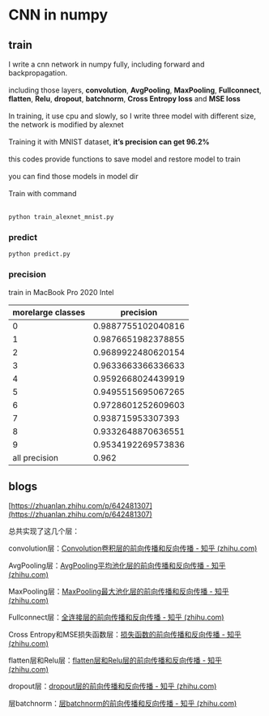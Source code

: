 # CNN in numpy 
## train
I write a cnn network in numpy fully, including forward and backpropagation.<br><br>
including those layers, **convolution**, **AvgPooling**, **MaxPooling**, **Fullconnect**, <br>
**flatten**, **Relu**, **dropout**, **batchnorm**, **Cross Entropy loss** and **MSE loss**<br><br>
In training, it use cpu and slowly, so I write three model with different size, the network is modified by alexnet<br><br>
Training it with MNIST dataset, **it’s precision can get 96.2%**<br><br>
this codes provide functions to save model and restore model to train<br><br>
you can find those models in model dir<br><br>
Train with command<br><br>
```
python train_alexnet_mnist.py
```

### predict

```
python predict.py
```

### precision
train in MacBook Pro 2020 Intel

| morelarge classes | precision |
| ------ | ------ |
| 0 | 0.9887755102040816 |
| 1 | 0.9876651982378855 |
| 2 | 0.9689922480620154 |
| 3 | 0.9633663366336633 |
| 4 | 0.9592668024439919 |
| 5 | 0.9495515695067265 |
| 6 | 0.9728601252609603 |
| 7 | 0.938715953307393 |
| 8 | 0.9332648870636551 |
| 9 | 0.9534192269573836 |
| all precision | 0.962 |

## blogs
[https://zhuanlan.zhihu.com/p/642481307](https://zhuanlan.zhihu.com/p/642481307)<br>

总共实现了这几个层：

convolution层：[Convolution卷积层的前向传播和反向传播 - 知乎 (zhihu.com)](https://zhuanlan.zhihu.com/p/642200457)

AvgPooling层：[AvgPooling平均池化层的前向传播和反向传播 - 知乎 (zhihu.com)](https://zhuanlan.zhihu.com/p/642168553)

MaxPooling层：[MaxPooling最大池化层的前向传播和反向传播 - 知乎 (zhihu.com)](https://zhuanlan.zhihu.com/p/642116285)

Fullconnect层：[全连接层的前向传播和反向传播 - 知乎 (zhihu.com)](https://zhuanlan.zhihu.com/p/642043155)

Cross Entropy和MSE损失函数层：[损失函数的前向传播和反向传播 - 知乎 (zhihu.com)](https://zhuanlan.zhihu.com/p/642025009)

flatten层和Relu层：[flatten层和Relu层的前向传播和反向传播 - 知乎 (zhihu.com)](https://zhuanlan.zhihu.com/p/642418295)

dropout层：[dropout层的前向传播和反向传播 - 知乎 (zhihu.com)](https://zhuanlan.zhihu.com/p/642418780)

层batchnorm：[层batchnorm的前向传播和反向传播 - 知乎 (zhihu.com)](https://zhuanlan.zhihu.com/p/642444380)

